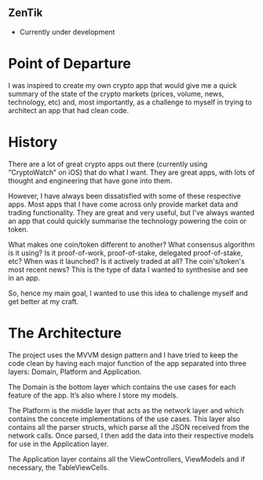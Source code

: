 ## ZenTik
- Currently under development

# Point of Departure

I was inspired to create my own crypto app that would give me a quick summary of the state of the crypto markets (prices, volume, news, technology, etc) and, most importantly, as a challenge to myself in trying to architect an app that had clean code. 

# History

There are a lot of great crypto apps out there (currently using “CryptoWatch” on iOS) that do what I want. They are great apps, with lots of thought and engineering that have gone into them. 

However, I have always been dissatisfied with some of these respective apps. Most apps that I have come across only provide market data and trading functionality. They are great and very useful, but I’ve always wanted an app that could quickly summarise the technology powering the coin or token. 

What makes one coin/token different to another? What consensus algorithm is it using? Is it proof-of-work, proof-of-stake, delegated proof-of-stake, etc? When was it launched? Is it actively traded at all? The coin's/token's most recent news? This is the type of data I wanted to synthesise and see in an app.

So, hence my main goal, I wanted to use this idea to challenge myself and get better at my craft. 

# The Architecture

The project uses the MVVM design pattern and I have tried to keep the code clean by having each major function of the app separated into three layers: Domain, Platform and Application. 

The Domain is the bottom layer which contains the use cases for each feature of the app. It’s also where I store my models. 

The Platform is the middle layer that acts as the network layer and which contains the concrete implementations of the use cases. This layer also contains all the parser structs, which parse all the JSON received from the network calls. Once parsed, I then add the data into their respective models for use in the Application layer.

The Application layer contains all the ViewControllers, ViewModels and if necessary, the TableViewCells. 
